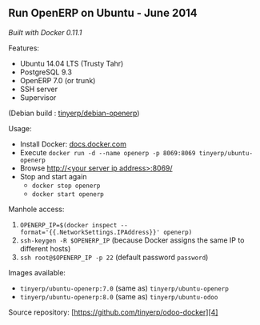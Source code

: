 Run OpenERP on Ubuntu - June 2014
---------------------------------

*Built with Docker 0.11.1*

Features:

 - Ubuntu 14.04 LTS (Trusty Tahr)
 - PostgreSQL 9.3
 - OpenERP 7.0 (or trunk)
 - SSH server
 - Supervisor

(Debian build : [tinyerp/debian-openerp][1])

Usage:

 - Install Docker: [docs.docker.com][2]
 - Execute
 `docker run -d --name openerp -p 8069:8069 tinyerp/ubuntu-openerp`
 - Browse [http://&lt;your server ip address&gt;:8069/][3]
 - Stop and start again
   - `docker stop openerp`
   - `docker start openerp`

Manhole access:

 1. `OPENERP_IP=$(docker inspect --format='{{.NetworkSettings.IPAddress}}' openerp)`
 2. `ssh-keygen -R $OPENERP_IP` (because Docker assigns the same IP to different hosts)
 3. `ssh root@$OPENERP_IP -p 22` (default password `password`)

Images available:

 - `tinyerp/ubuntu-openerp:7.0` (same as) `tinyerp/ubuntu-openerp`
 - `tinyerp/ubuntu-openerp:8.0` (same as) `tinyerp/ubuntu-odoo`

Source repository: [https://github.com/tinyerp/odoo-docker][4]

  [1]: https://registry.hub.docker.com/u/tinyerp/debian-openerp/
  [2]: https://docs.docker.com/ "docs.docker.com"
  [3]: http://127.0.0.1:8069/
  [4]: https://github.com/tinyerp/odoo-docker
